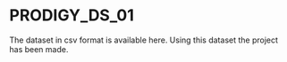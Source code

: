 # PRODIGY_DS_01
The dataset in csv format is available here. Using this dataset the project has been made.

